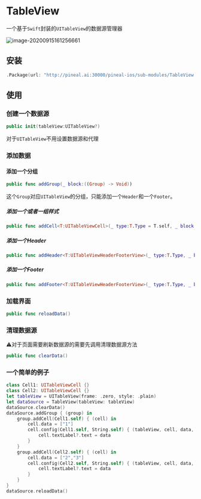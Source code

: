 # TableView

一个基于`Swift`封装的`UITableView`的数据源管理器

![image-20200915161256661](https://gitee.com/joser_zhang/upic/raw/master/uPic/image-20200915161256661.png)

## 安装

```swift
.Package(url: "http://pineal.ai:30000/pineal-ios/sub-modules/TableView.git", from: "1.0.0")
```

## 使用

### 创建一个数据源

```swift
public init(tableView:UITableView?)
```

对于`UITableView`不用设置数据源和代理

### 添加数据

#### 添加一个分组

```swift
public func addGroup(_ block:((Group) -> Void))
```

这个`Group`对应`UITableView`的分组，只能添加一个`Header`和一个`Footer`。

##### 添加一个或者一组样式

```swift
public func addCell<T:UITableViewCell>(_ type:T.Type = T.self, _ block:(Cell) -> Void)
```

##### 添加一个Header

```swift
public func addHeader<T:UITableViewHeaderFooterView>(_ type:T.Type, _ block:(HeaderFooter) -> Void)
```

##### 添加一个Footer

```swift
public func addFooter<T:UITableViewHeaderFooterView>(_ type:T.Type, _ block:(HeaderFooter) -> Void)
```

### 加载界面

```swift
public func reloadData()
```

### 清理数据源

⚠️对于页面需要刷新数据源的需要先调用清理数据源方法

```swift
public func clearData()
```

### 一个简单的例子

```swift
class Cell1: UITableViewCell {}
class Cell2: UITableViewCell {}
let tableView = UITableView(frame: .zero, style: .plain)
let dataSource = TableView(tableView: tableView)
dataSource.clearData()
dataSource.addGroup { (group) in
    group.addCell(Cell1.self) { (cell) in
        cell.data = ["1"]
        cell.config(Cell1.self, String.self) { (tableView, cell, data, indexPath, index) in
            cell.textLabel?.text = data
        }
    }
    group.addCell(Cell2.self) { (cell) in
        cell.data = ["2","3"]
        cell.config(Cell2.self, String.self) { (tableView, cell, data, indexPath, index) in
            cell.textLabel?.text = data
        }
    }
}
dataSource.reloadData()
```

